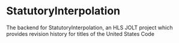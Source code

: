 # StatutoryInterpolation
The backend for StatutoryInterpolation, an HLS JOLT project which provides revision history for titles of the United States Code
